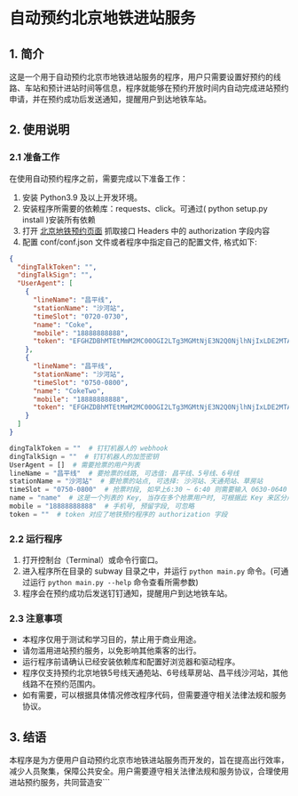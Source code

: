# 自动预约北京地铁进站服务

## 1. 简介

这是一个用于自动预约北京市地铁进站服务的程序，用户只需要设置好预约的线路、车站和预计进站时间等信息，程序就能够在预约开放时间内自动完成进站预约申请，并在预约成功后发送通知，提醒用户到达地铁车站。

## 2. 使用说明

### 2.1 准备工作

在使用自动预约程序之前，需要完成以下准备工作：

1. 安装 Python3.9 及以上开发环境。
2. 安装程序所需要的依赖库：requests、click。可通过( python setup.py install )安装所有依赖
3. 打开 [北京地铁预约页面](https://webui.mybti.cn/#/login) 抓取接口 Headers 中的 authorization 字段内容
4. 配置 conf/conf.json 文件或者程序中指定自己的配置文件, 格式如下:
```json
{
  "dingTalkToken": "",
  "dingTalkSign": "",
  "UserAgent": [
    {
      "lineName": "昌平线",
      "stationName": "沙河站",
      "timeSlot": "0720-0730",
      "name": "Coke",
      "mobile": "18888888888",
      "token": "EFGHZDBhMTEtMmM2MC00OGI2LTg3MGMtNjE3N2Q0NjlhNjIxLDE2MTA5NzE3MDUwOTIsTXFIeHlKb2JMRFovSTcrQnpPNFRkdXhzSTc4PQ=="
    },
    {
      "lineName": "昌平线",
      "stationName": "沙河站",
      "timeSlot": "0750-0800",
      "name": "CokeTwo",
      "mobile": "18888888888",
      "token": "EFGHZDBhMTEtMmM2MC00OGI2LTg3MGMtNjE3N2Q0NjlhNjIxLDE2MTA5NzE3MDUwOTIsTXFIeHlKb2JMRFovSTcrQnpPNFRkdXhzSTc4PQ=="
    }
  ]
}
```
```python
dingTalkToken = ""  # 钉钉机器人的 webhook
dingTalkSign = ""  # 钉钉机器人的加签密钥
UserAgent = []  # 需要抢票的用户列表
lineName = "昌平线"  # 要抢票的线路, 可选值: 昌平线、5号线、6号线
stationName = "沙河站"  # 要抢票的站点, 可选择: 沙河站、天通苑站、草房站
timeSlot = "0750-0800"  # 抢票时段, 如早上6:30 ~ 6:40 则需要输入 0630-0640
name = "name"  # 这是一个列表的 Key, 当存在多个抢票用户时, 可根据此 Key 来区分用户
mobile = "18888888888"  # 手机号, 预留字段, 可忽略
token = ""  # token 对应了地铁预约程序的 authorization 字段
```

### 2.2 运行程序

1. 打开控制台（Terminal）或命令行窗口。
2. 进入程序所在目录的 subway 目录之中，并运行 `python main.py` 命令。(可通过运行 `python main.py --help` 命令查看所需参数)
3. 程序会在预约成功后发送钉钉通知，提醒用户到达地铁车站。

### 2.3 注意事项

- 本程序仅用于测试和学习目的，禁止用于商业用途。
- 请勿滥用进站预约服务，以免影响其他乘客的出行。
- 运行程序前请确认已经安装依赖库和配置好浏览器和驱动程序。
- 程序仅支持预约北京地铁5号线天通苑站、6号线草房站、昌平线沙河站，其他线路不在预约范围内。
- 如有需要，可以根据具体情况修改程序代码，但需要遵守相关法律法规和服务协议。

## 3. 结语

本程序是为方便用户自动预约北京市地铁进站服务而开发的，旨在提高出行效率，减少人员聚集，保障公共安全。用户需要遵守相关法律法规和服务协议，合理使用进站预约服务，共同营造安```
